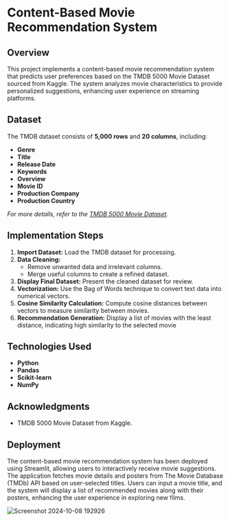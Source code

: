 # Content-Based Movie Recommendation System

## Overview
This project implements a content-based movie recommendation system that predicts user preferences based on the TMDB 5000 Movie Dataset sourced from Kaggle. The system analyzes movie characteristics to provide personalized suggestions, enhancing user experience on streaming platforms.

## Dataset
The TMDB dataset consists of **5,000 rows** and **20 columns**, including:

- **Genre**
- **Title**
- **Release Date**
- **Keywords**
- **Overview**
- **Movie ID**
- **Production Company**
- **Production Country**

*For more details, refer to the [TMDB 5000 Movie Dataset](https://www.kaggle.com/datasets/tmdb/tmdb-movie-metadata).*

## Implementation Steps
1. **Import Dataset:** Load the TMDB dataset for processing.
2. **Data Cleaning:**
   - Remove unwanted data and irrelevant columns.
   - Merge useful columns to create a refined dataset.
3. **Display Final Dataset:** Present the cleaned dataset for review.
4. **Vectorization:** Use the Bag of Words technique to convert text data into numerical vectors.
5. **Cosine Similarity Calculation:** Compute cosine distances between vectors to measure similarity between movies.
6. **Recommendation Generation:** Display a list of movies with the least distance, indicating high similarity to the selected movie

## Technologies Used
- **Python**
- **Pandas**
- **Scikit-learn**
- **NumPy**

## Acknowledgments
- TMDB 5000 Movie Dataset from Kaggle.

## Deployment
The content-based movie recommendation system has been deployed using Streamlit, allowing users to interactively receive movie suggestions. The application fetches movie details and posters from The Movie Database (TMDb) API based on user-selected titles. Users can input a movie title, and the system will display a list of recommended movies along with their posters, enhancing the user experience in exploring new films.

![Screenshot 2024-10-08 192926](https://github.com/user-attachments/assets/cd7ec9cb-d4e0-4754-af7d-f8dd18994ba8)
